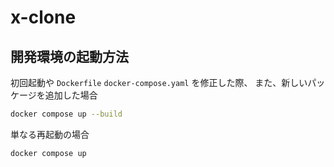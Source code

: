 # x-clone

## 開発環境の起動方法
初回起動や `Dockerfile` `docker-compose.yaml` を修正した際、
また、新しいパッケージを追加した場合
```bash
docker compose up --build
```
単なる再起動の場合
```bash
docker compose up
```